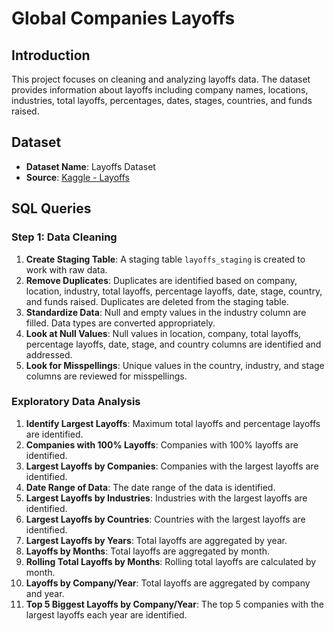 # Global Companies Layoffs

## Introduction
This project focuses on cleaning and analyzing layoffs data. The dataset provides information about layoffs including company names, locations, industries, total layoffs, percentages, dates, stages, countries, and funds raised.

## Dataset
- **Dataset Name**: Layoffs Dataset
- **Source**: [Kaggle - Layoffs](https://www.kaggle.com/datasets/swaptr/layoffs-2022)

## SQL Queries

### Step 1: Data Cleaning
1. **Create Staging Table**: A staging table `layoffs_staging` is created to work with raw data.
2. **Remove Duplicates**: Duplicates are identified based on company, location, industry, total layoffs, percentage layoffs, date, stage, country, and funds raised. Duplicates are deleted from the staging table.
3. **Standardize Data**: Null and empty values in the industry column are filled. Data types are converted appropriately.
4. **Look at Null Values**: Null values in location, company, total layoffs, percentage layoffs, date, stage, and country columns are identified and addressed.
5. **Look for Misspellings**: Unique values in the country, industry, and stage columns are reviewed for misspellings.

### Exploratory Data Analysis
1. **Identify Largest Layoffs**: Maximum total layoffs and percentage layoffs are identified.
2. **Companies with 100% Layoffs**: Companies with 100% layoffs are identified.
3. **Largest Layoffs by Companies**: Companies with the largest layoffs are identified.
4. **Date Range of Data**: The date range of the data is identified.
5. **Largest Layoffs by Industries**: Industries with the largest layoffs are identified.
6. **Largest Layoffs by Countries**: Countries with the largest layoffs are identified.
7. **Largest Layoffs by Years**: Total layoffs are aggregated by year.
8. **Layoffs by Months**: Total layoffs are aggregated by month.
9. **Rolling Total Layoffs by Months**: Rolling total layoffs are calculated by month.
10. **Layoffs by Company/Year**: Total layoffs are aggregated by company and year.
11. **Top 5 Biggest Layoffs by Company/Year**: The top 5 companies with the largest layoffs each year are identified.
